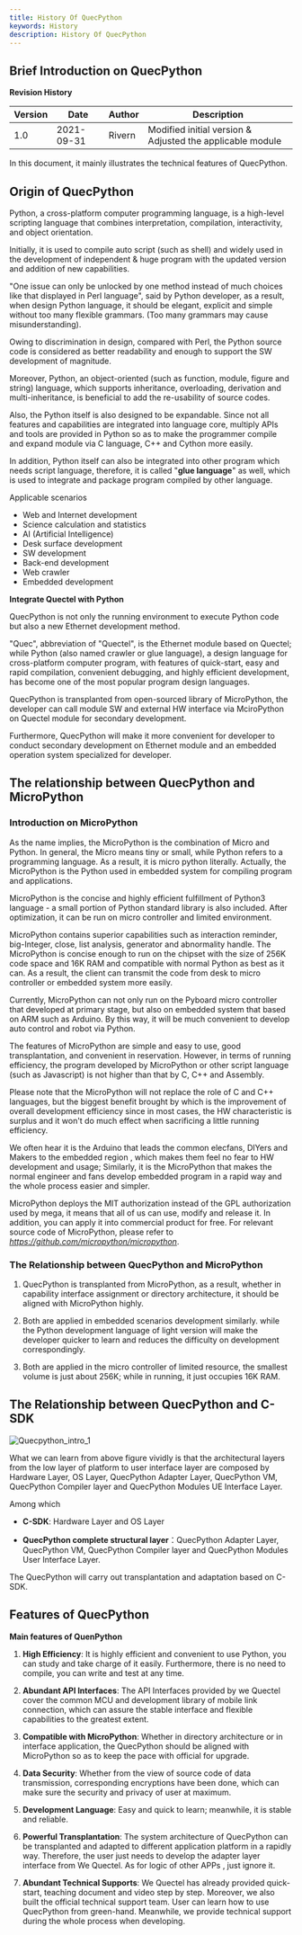 ```yaml
---
title: History Of QuecPython
keywords: History
description: History Of QuecPython
---
```

## Brief Introduction on QuecPython

**Revision History**

| Version | Date       | Author | Description            |
| -------- | ---------- | -------- | ----------------------------------  |
| 1.0      | 2021-09-31 | Rivern | Modified initial version & Adjusted the applicable module |

In this document, it mainly illustrates the technical features of QuecPython. 


##  Origin of QuecPython

Python, a cross-platform computer programming language, is a high-level scripting language that combines interpretation, compilation, interactivity, and object orientation. 

Initially, it is used to compile auto script (such as shell) and widely used in the development of independent & huge program with the updated version and addition of new capabilities. 

"One issue can only be unlocked by one method instead of much choices like that displayed in Perl language", said by Python developer, as a result, when design Python language, it should be elegant, explicit and simple without too many flexible grammars. (Too many grammars may cause misunderstanding).

Owing to discrimination in design, compared with Perl, the Python source code is considered as better readability and enough to support the SW development of magnitude.

Moreover, Python, an object-oriented (such as function, module, figure and string) language, which supports inheritance, overloading, derivation and multi-inheritance, is beneficial to add the re-usability of source codes.

Also, the Python itself is also designed to be expandable. Since not all features and capabilities are integrated into language core, multiply APIs and tools are provided in Python so as to make the programmer compile and expand module via C language, C++ and Cython more easily.

In addition, Python itself can also be integrated into other program which needs script language, therefore,  it is called "**glue language**" as well, which is used to integrate and package program compiled by other language.

Applicable scenarios 

- Web and Internet development
- Science calculation and statistics
- AI (Artificial Intelligence)
- Desk surface development
- SW development 
- Back-end development
- Web crawler
- Embedded development

**Integrate Quectel with Python** 

QuecPython is not only the running environment to execute Python code but also a new Ethernet development method. 

"Quec", abbreviation of "Quectel", is the Ethernet module based on Quectel; while Python (also named crawler or glue language), a design language for cross-platform computer program, with features of quick-start, easy and rapid compilation, convenient debugging, and highly efficient development, has become one of the most popular program design languages.

QuecPython is transplanted from open-sourced library of MicroPython, the developer can call module SW and external HW interface via MciroPython on Quectel module for secondary development.

Furthermore, QuecPython will make it more convenient for developer to conduct secondary development on Ethernet module and an embedded operation system specialized for developer. 



##  The relationship between QuecPython and MicroPython 

### Introduction on MicroPython

As the name implies, the MicroPython is the combination of Micro and Python. In general, the Micro means tiny or small, while Python refers to a programming language. As a result, it is micro python literally. Actually, the MicroPython is the Python used in embedded system for compiling program and applications. 

MicroPython is the concise and highly efficient fulfillment of Python3 language - a small portion of Python standard library is also included. After optimization, it can be run on micro controller and limited environment. 

MicroPython contains superior capabilities such as interaction reminder, big-Integer, close, list analysis, generator and abnormality handle. The MicroPython is concise enough to run on the chipset with the size of 256K code space and 16K RAM and compatible with normal Python as best as it can. As a result, the client can transmit the code from desk to micro controller or embedded system more easily.

Currently, MicroPython can not only run on the Pyboard micro controller that developed at primary stage, but also on embedded system that based on ARM such as Arduino. By this way, it will be much convenient to develop auto control and robot via Python. 

The features of MicroPython are simple and easy to use, good transplantation, and convenient in reservation.  However, in terms of running efficiency, the program developed by MicroPython or other script language (such as Javascript) is not higher than that by C, C++ and Assembly.

Please note that the MicroPython will not replace the role of C and C++ languages, but the biggest benefit brought by which is the improvement of overall development efficiency since in most cases, the HW characteristic is surplus and it won't do much effect when sacrificing a little running efficiency.

We often hear it is the Arduino that leads the common elecfans, DIYers and Makers to the embedded region , which makes them feel no fear to HW development and usage; Similarly, it is the MicroPython that makes the normal engineer and fans develop embedded program in a rapid way and the whole process easier and simpler.

MicroPython deploys the MIT authorization instead of the GPL authorization used by mega, it means that all of us can use, modify and release it. In addition, you can apply it into commercial product for free. For relevant source code of MicroPython, please refer to *https://github.com/micropython/micropython*.

### The Relationship between QuecPython and MicroPython

1. QuecPython is transplanted from MicroPython, as a result, whether in capability interface assignment or directory architecture, it should be aligned with MicroPython highly. 

2. Both are applied in embedded scenarios development similarly. while the Python development language of light version will make the developer quicker to learn and reduces the difficulty on development correspondingly. 

3. Both are applied in the micro controller of limited resource, the smallest volume is just about 256K; while in running, it just occupies 16K RAM. 



##  The Relationship between QuecPython and C-SDK

![Quecpython_intro_1](media/Quecpython_intro_1.png)

What we can learn from above figure vividly is that the architectural layers from the low layer of platform to user interface layer are composed by Hardware Layer, OS Layer, QuecPython Adapter Layer, QuecPython VM, QuecPython Compiler layer and QuecPython Modules UE Interface Layer.

Among which

-   **C-SDK**: Hardware Layer and OS Layer

-   **QuecPython complete structural layer**：QuecPython Adapter Layer, QuecPython VM, QuecPython Compiler layer and QuecPython Modules User Interface Layer.

The QuecPython will carry out transplantation and adaptation based on C-SDK.


##  Features of QuecPython

**Main features of QuenPython** 

1.  **High Efficiency**: It is highly efficient and convenient to use Python, you can study and take charge of it easily. Furthermore, there is no need to compile, you can write and test at any time. 

2.  **Abundant API Interfaces**: The API Interfaces provided by we Quectel cover the common MCU and development library of mobile link connection, which can assure the stable interface and flexible capabilities to the greatest extent. 

3.  **Compatible with MicroPython**: Whether in directory architecture or in interface application, the QuecPython should be aligned with MicroPython so as to keep the pace with official for upgrade. 

4.  **Data Security**: Whether from the view of source code of data transmission, corresponding encryptions have been done, which can make sure the security and privacy of user at maximum.

5.  **Development Language**: Easy and quick to learn; meanwhile, it is stable and reliable.

6.  **Powerful Transplantation**: The system architecture of QuecPython can be transplanted and adapted to different application platform in a rapidly way. Therefore, the user just needs to develop the adapter layer interface from We Quectel. As for logic of other APPs , just ignore it. 

7.  **Abundant Technical Supports**: We Quectel has already provided quick-start, teaching document and video step by step. Moreover, we also built the official technical support team. User can learn how to use QuecPython from green-hand. Meanwhile, we provide technical support during the whole process when developing. 

